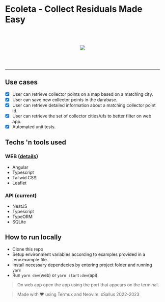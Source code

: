 # Ecoleta - Collect Residuals Made Easy
<br />
<br />
<p align="center">
<img src="https://raw.githubusercontent.com/xSallus/ecoleta/main/src/assets/logo.svg" />
</p>
<br />
<br />
<hr />

## Use cases

- [x] User can retrieve collector points on a map based on a matching city.
- [x] User can save new collector points in the darabase.
- [x] User can retrieve detailed information about a matching collector point id.
- [x] User can retrieve the set of collector cities/ufs to better filter on web app.
- [x] Automated unit tests.

## Techs 'n tools used

### WEB  ([details](https://github.com/xSallus/ecoleta))
- Angular
- Typescript
- Tailwid CSS
- Leaflet

### API  (current)
- NestJS
- Typescript
- TypeORM
- SQLite

## How to run locally

* Clone this repo
* Setup environment variables according to examples provided in a .env.example file.
*  Install necessary dependecies by entering project folder and running ` yarn `
* Run ` yarn dev `(web) or ` yarn start:dev `(api).
> On web app open the app using the port that appears on the terminal.

> Made with ♥ using Termux and Neovim.
> xSallus 2022-2023
